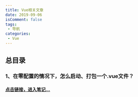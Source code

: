 ```yaml
---
title: Vue相关文章
date: 2019-09-06
isComment: false
tags:
 - 导航
categories:
 - Vue
---
```


## 总目录

### 1、在零配置的情况下，怎么启动、打包一个.vue文件？

#### [点击链接，进入笔记...](/views/vue/1/)
